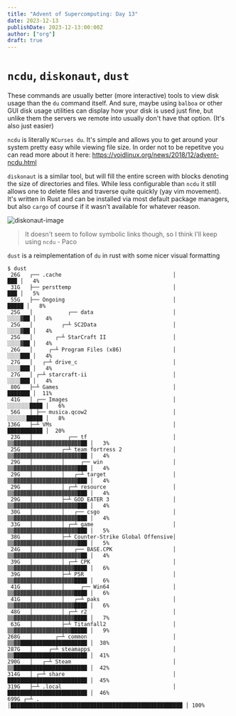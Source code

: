 ```yaml
---
title: "Advent of Supercomputing: Day 13"
date: 2023-12-13
publishDate: 2023-12-13:00:00Z
author: ["org"]
draft: true
---
```


# `ncdu`, `diskonaut`, `dust`

These commands are usually better (more interactive) tools to view disk usage than the `du` command itself. And sure, maybe using `balboa` or other GUI disk usage utilities can display how your disk is used just fine, but unlike them the servers we remote into usually don't have that option. (It's also just easier)

`ncdu` is literally `NCurses du`. It's simple and allows you to get around your system pretty easy while viewing file size. In order not to be repetitve you can read more about it here:
https://voidlinux.org/news/2018/12/advent-ncdu.html


`diskonaut` is a similar tool, but will fill the entire screen with blocks denoting the size of directories and files. While less configurable than `ncdu` it still allows one to delete files and traverse quite quickly (yay vim movement). It's written in Rust and can be installed via most default package managers, but also `cargo` of course if it wasn't available for whatever reason.

![diskonaut-image](/post-media/advent-2-diskonaut.png)

> It doesn't seem to follow symbolic links though, so I think I'll keep using `ncdu` - Paco


`dust` is a reimplementation of `du` in rust with some nicer visual formatting
```
$ dust
 26G   ┌── .cache                                   │                                                   ███ │   4%
 31G   ├── persttemp                                │                                                   ███ │   5%
 55G   ├── Ongoing                                  │                                                 █████ │   8%
 25G   │           ┌── data                         │                                               ░░░░▓██ │   4%
 25G   │         ┌─┴ SC2Data                        │                                               ░░░░▓██ │   4%
 25G   │       ┌─┴ StarCraft II                     │                                               ░░░░▓██ │   4%
 26G   │     ┌─┴ Program Files (x86)                │                                               ░░░░███ │   4%
 27G   │   ┌─┴ drive_c                              │                                               ░░░░███ │   4%
 27G   │ ┌─┴ starcraft-ii                           │                                               ░░░░███ │   4%
 80G   ├─┴ Games                                    │                                               ███████ │  11%
 41G   │ ┌── Images                                 │                                           ░░░░░░░████ │   6%
 56G   │ ├── musica.qcow2                           │                                           ░░░░░░█████ │   8%
136G   ├─┴ VMs                                      │                                           ███████████ │  20%
 23G   │           ┌── tf                           │                             ▒▒▓▓▓▓▓▓▓▓▓▓▓▓▓▓▓▓▓▓▓▓▓██ │   3%
 25G   │         ┌─┴ team fortress 2                │                             ▒▒▓▓▓▓▓▓▓▓▓▓▓▓▓▓▓▓▓▓▓▓▓██ │   4%
 29G   │         │     ┌── win                      │                             ▒▒▓▓▓▓▓▓▓▓▓▓▓▓▓▓▓▓▓▓▓▓███ │   4%
 29G   │         │   ┌─┴ target                     │                             ▒▒▓▓▓▓▓▓▓▓▓▓▓▓▓▓▓▓▓▓▓▓███ │   4%
 29G   │         │ ┌─┴ resource                     │                             ▒▒▓▓▓▓▓▓▓▓▓▓▓▓▓▓▓▓▓▓▓▓███ │   4%
 29G   │         ├─┴ GOD EATER 3                    │                             ▒▒▓▓▓▓▓▓▓▓▓▓▓▓▓▓▓▓▓▓▓▓███ │   4%
 30G   │         │   ┌── csgo                       │                             ▒▒▓▓▓▓▓▓▓▓▓▓▓▓▓▓▓▓▓▓▓▓███ │   4%
 33G   │         │ ┌─┴ game                         │                             ▒▒▓▓▓▓▓▓▓▓▓▓▓▓▓▓▓▓▓▓▓▓███ │   5%
 38G   │         ├─┴ Counter-Strike Global Offensive│                             ▒▒▓▓▓▓▓▓▓▓▓▓▓▓▓▓▓▓▓▓▓▓███ │   5%
 24G   │         │   ┌── BASE.CPK                   │                             ▒▒▓▓▓▓▓▓▓▓▓▓▓▓▓▓▓▓▓▓▓▓▓██ │   4%
 39G   │         │ ┌─┴ CPK                          │                             ▒▒▓▓▓▓▓▓▓▓▓▓▓▓▓▓▓▓▓▓▓████ │   6%
 39G   │         ├─┴ P5R                            │                             ▒▒▓▓▓▓▓▓▓▓▓▓▓▓▓▓▓▓▓▓▓████ │   6%
 41G   │         │     ┌── Win64                    │                             ▒▒▓▓▓▓▓▓▓▓▓▓▓▓▓▓▓▓▓▓▓████ │   6%
 41G   │         │   ┌─┴ paks                       │                             ▒▒▓▓▓▓▓▓▓▓▓▓▓▓▓▓▓▓▓▓▓████ │   6%
 48G   │         │ ┌─┴ r2                           │                             ▒▒▓▓▓▓▓▓▓▓▓▓▓▓▓▓▓▓▓▓▓████ │   7%
 63G   │         ├─┴ Titanfall2                     │                             ▒▒▓▓▓▓▓▓▓▓▓▓▓▓▓▓▓▓▓▓█████ │   9%
268G   │       ┌─┴ common                           │                             ▒▒▓▓█████████████████████ │  38%
287G   │     ┌─┴ steamapps                          │                             ▒▒███████████████████████ │  41%
290G   │   ┌─┴ Steam                                │                             ▒▒███████████████████████ │  42%
314G   │ ┌─┴ share                                  │                             █████████████████████████ │  45%
319G   ├─┴ .local                                   │                             █████████████████████████ │  46%
699G ┌─┴ .                                          │██████████████████████████████████████████████████████ │ 100%
```
